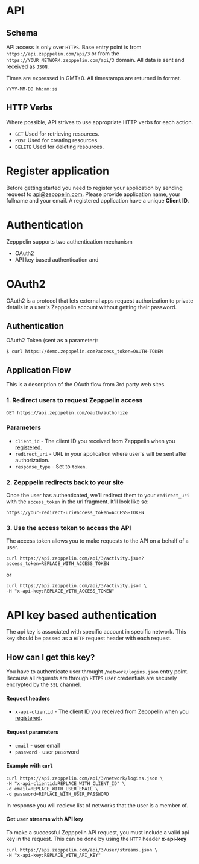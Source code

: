 # API

## Schema

API access is only over `HTTPS`. Base entry point is from `https://api.zepppelin.com/api/3` or from the `https://YOUR_NETWORK.zepppelin.com/api/3`
domain. All data is sent and received as `JSON`.

Times are expressed in GMT+0. All timestamps are returned in format.
```
YYYY-MM-DD hh:mm:ss
```

## HTTP Verbs

Where possible, API strives to use appropriate HTTP verbs for each
action.

* `GET`    Used for retrieving resources.
* `POST`   Used for creating resources.
* `DELETE` Used for deleting resources.

# Register application

Before getting started you need to register your application by sending request to api@zepppelin.com. Please provide application name, your fullname and your email. A registered application have a unique **Client ID**.

# Authentication
Zepppelin supports two authentication mechanism
* OAuth2
* API key based authentication and

# OAuth2

OAuth2 is a protocol that lets external apps request authorization to
private details in a user's Zepppelin account without getting their
password. 

## Authentication

OAuth2 Token (sent as a parameter):

```
$ curl https://demo.zepppelin.com?access_token=OAUTH-TOKEN
```

## Application Flow

This is a description of the OAuth flow from 3rd party web sites.

### 1. Redirect users to request Zepppelin access

```
GET https://api.zepppelin.com/oauth/authorize
```

### Parameters

* `client_id`     - The client ID you received from Zepppelin when you [registered](mailto:api@zepppelin.com).
* `redirect_uri`  - URL in your application where user's will be sent after authorization.
* `response_type` - Set to `token`.

### 2. Zepppelin redirects back to your site

Once the user has authenticated, we'll redirect them to your `redirect_uri` with the `access_token` in the url fragment. It'll look like so:

```
https://your-redirect-uri#access_token=ACCESS-TOKEN
```

### 3. Use the access token to access the API

The access token allows you to make requests to the API on a behalf of a user.

```
curl https://api.zepppelin.com/api/3/activity.json?access_token=REPLACE_WITH_ACCESS_TOKEN
```
or
```
curl https://api.zepppelin.com/api/3/activity.json \
-H "x-api-key:REPLACE_WITH_ACCESS_TOKEN"
```

# API key based authentication

The api key is associated with specific account in specific network. This key should be passed as a `HTTP` request header with each request.

## How can I get this key?
You have to authenticate user throught `/network/logins.json` entry point. Because all requests are through `HTTPS` user credentials are securely encrypted by the `SSL` channel.

#### Request headers
* `x-api-clientid` - The client ID you received from Zepppelin when you [registered](mailto:api@zepppelin.com).

#### Request parameters
* `email` - user email
* `password` - user password

#### Example with `curl`
```
curl https://api.zepppelin.com/api/3/network/logins.json \
-H "x-api-clientid:REPLACE_WITH_CLIENT_ID" \
-d email=REPLACE_WITH_USER_EMAIL \
-d password=REPLACE_WITH_USER_PASSWORD
```

In response you will recieve list of networks that the user is a member of.

#### Get user streams with API key
To make a successful Zepppelin API request, you must include a valid api key in the request. This can be done by using the `HTTP` header **x-api-key**

```
curl https://api.zepppelin.com/api/3/user/streams.json \
-H "x-api-key:REPLACE_WITH_API_KEY"
```